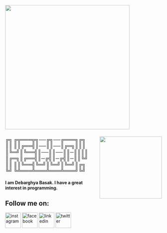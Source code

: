 <img src="https://user-images.githubusercontent.com/106986982/186013654-9201c640-6ac8-4d67-9e0d-c94b0bb6df90.gif?raw=true" height=400 />

<h3>
  
  <img align="right" src="https://user-images.githubusercontent.com/106986982/185974160-f89d38c9-e71b-446b-9bff-2c1c467607bf.gif?raw=true" width="200" height="200" />
  

╔╗ ╔╦═══╦╗──╔╗──╔═══╗╔╗<br>
║║ ║║╔══╣║──║║──║╔═╗║║║<br>
║╚═╝║╚══╣║──║║──║║─║║║║<br>
║╔═╗║╔══╣║─╔╣║─╔╣║─║║╚╝<br>
║║ ║║╚══╣╚═╝║╚═╝║╚═╝║╔╗<br>
╚╝ ╚╩═══╩═══╩═══╩═══╝╚╝<br>

  
<!-- 
╔╗&puncsp;&puncsp;&puncsp;&VeryThinSpace;&VeryThinSpace;╔╦═══╦╗&puncsp;&puncsp;&puncsp;&VeryThinSpace;&VeryThinSpace;&puncsp;&puncsp;&puncsp;&VeryThinSpace;&VeryThinSpace;╔╗&puncsp;&puncsp;&puncsp;&VeryThinSpace;&VeryThinSpace;&puncsp;&puncsp;&puncsp;&VeryThinSpace;&VeryThinSpace;╔═══╗╔╗<br>
  ║║&puncsp;&puncsp;&puncsp;&VeryThinSpace;&VeryThinSpace;║║╔══╣║&puncsp;&puncsp;&puncsp;&VeryThinSpace;&VeryThinSpace;&puncsp;&puncsp;&puncsp;&VeryThinSpace;&VeryThinSpace;║║&puncsp;&puncsp;&puncsp;&VeryThinSpace;&VeryThinSpace;&puncsp;&puncsp;&puncsp;&VeryThinSpace;&VeryThinSpace;║╔═╗║║║<br>
  ║╚═╝║╚══╣║&puncsp;&puncsp;&puncsp;&VeryThinSpace;&VeryThinSpace;&puncsp;&puncsp;&puncsp;&VeryThinSpace;&VeryThinSpace;║║&puncsp;&puncsp;&puncsp;&VeryThinSpace;&VeryThinSpace;&puncsp;&puncsp;&puncsp;&VeryThinSpace;&VeryThinSpace;║║&puncsp;&puncsp;&puncsp;&VeryThinSpace;&VeryThinSpace;║║║║<br>
  ║╔═╗║╔══╣║&puncsp;&puncsp;&puncsp;&VeryThinSpace;&VeryThinSpace;╔╣║&puncsp;&puncsp;&puncsp;&VeryThinSpace;&VeryThinSpace;╔╣║&puncsp;&puncsp;&puncsp;&VeryThinSpace;&VeryThinSpace;║║╚╝<br>
  ║║&puncsp;&puncsp;&puncsp;&VeryThinSpace;&VeryThinSpace;║║╚══╣╚═╝║╚═╝║╚═╝║╔╗<br>
  ╚╝&puncsp;&puncsp;&puncsp;&VeryThinSpace;&VeryThinSpace;╚╩═══╩═══╩═══╩═══╝╚╝

-->
  
</h3>

#### I am Debarghya Basak. I have a great interest in programming.<br>
## Follow me on:<br>

<div>
  <img alt="instagram" src="https://user-images.githubusercontent.com/106986982/186014923-da416ee5-e874-4ec8-ac2c-a345bfb76c77.png" width="50" height="50" />
  <img alt="facebook" src="https://user-images.githubusercontent.com/106986982/186015217-dfef89d0-1c67-48f3-b130-081b1b667b28.png" width="50" height="50" />
  <img alt="linkedin" src="https://user-images.githubusercontent.com/106986982/186016112-3da74cd5-b4c7-4aff-94bb-fa22a9db011a.png" width="50" height="50" />
  <img alt="twitter" src="https://user-images.githubusercontent.com/106986982/186016428-49eed44e-5f01-418f-a3a2-e807394f3910.png" width="50" height="50" />
</div>

<div>
  <p>
    
  </p>
</div>
